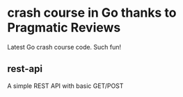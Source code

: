 # crash course in Go thanks to Pragmatic Reviews
Latest Go crash course code. Such fun! 

## rest-api
A simple REST API with basic GET/POST
